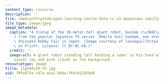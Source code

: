```yaml
---
content_type: resource
description: ''
file: /media/https%3A/open-learning-course-data-rc.s3.amazonaws.com/21g-504-japanese-iv-spring-2020/79fa975ec67aaea2bb9af84c012d59d0_21g504s20-th.jpg
file_type: image/jpeg
image_metadata:
  caption: "A statue of the 18-meter-tall giant robot, Gundam (\u30AC\u30F3\u30C0\u30E0\
    ) from the popular Japanese TV series _Mobile Suit Gundam_ was erected at the\
    \ Shizuoka Hobby Fair in Japan. (Image courtesy of [easegui](https://www.flickr.com/photos/easegui/6001070272/)\
    \ on Flickr. License: CC BY-NC-SA.)"
  credit: ''
  image-alt: A giant robot standing tall holding a saber in his hand with a purple
    sunset sky and pink clouds as the background.
resourcetype: Image
title: 21g504s20-th.jpg
uid: 79fa975e-c67a-aea2-bb9a-f84c012d59d0
---
```

